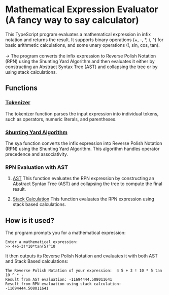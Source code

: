 # Mathematical Expression Evaluator (A fancy way to say calculator)

This TypeScript program evaluates a mathematical expression in infix notation and returns the result. It supports binary operations (+, -, *, /, ^) for basic arithmetic calculations, and some unary operations (!, sin, cos, tan).<br><br> -> The program converts the infix expression to Reverse Polish Notation (RPN) using the Shunting Yard Algorithm and then evaluates it either by constructing an Abstract Syntax Tree (AST) and collapsing the tree or by using stack calculations.

## Functions

### [Tokenizer](./src/tokeniser.ts)

The tokenizer function parses the input expression into individual tokens, such as operators, numeric literals, and parentheses.

### [Shunting Yard Algorithm](./src/sya.ts)

The sya function converts the infix expression into Reverse Polish Notation (RPN) using the Shunting Yard Algorithm. This algorithm handles operator precedence and associativity.

### RPN Evaluation with AST

1. [AST](./src/ast.ts)
This function evaluates the RPN expression by constructing an Abstract Syntax Tree (AST) and collapsing the tree to compute the final result.

2. [Stack Calculation](./src/rpnEvaluator.ts)
This function evaluates the RPN expression using stack based calculations.

## How is it used?
The program prompts you for a mathematical expression:
```
Enter a mathematical expression: 
>> 4+5-3!*10*tan(5)^10
```
It then outputs its Reverse Polish Notation and evaluates it with both AST 
and Stack Based calculations: 
```
The Reverse Polish Notation of your expression:  4 5 + 3 ! 10 * 5 tan 10 ^ * -
Result from AST evaluation: -11694444.508011641
Result from RPN evaluation using stack calculation: -11694444.508011641
```